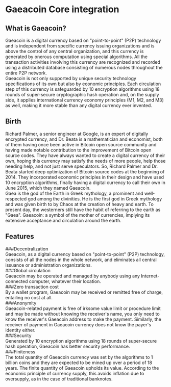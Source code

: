 Gaeacoin Core integration
==============================
What is Gaeacoin?
------------------------------
Gaeacoin is a digital currency based on "point-to-point" (P2P) technology and is independent from specific currency issuing organizations and is above the control of any central organization, and this currency is generated by onerous computation using special algorithms. All the transaction activities involving this currency are recognized and recorded using a distributed database consisting of numerous nodes throughout the entire P2P network. <br/>
Gaeacoin is not only supported by unique security technology specifications of its own but also by economic principles. Each circulation step of this currency is safeguarded by 10 encryption algorithms using 18 rounds of super-secure cryptographic hash operation and, on the supply side, it applies international currency economy principles (M1, M2, and M3) as well, making it more stable than any digital currency ever invented.

Birth
-------------------------------
Richard Palmer, a senior engineer at Google, is an expert of digitally encrypted currency, and Dr. Beata is a mathematician and economist, both of them having once been active in Bitcoin open source community and having made notable contribution to the improvement of Bitcoin open source codes. They have always wanted to create a digital currency of their own, hoping this currency may satisfy the needs of more people, help those needing help, and not just serve speculators. So, Richard Palmer and Dr. Beata started deep optimization of Bitcoin source codes at the beginning of 2014. They incorporated economic principles in their design and have used 10 encryption algorithms, finally having a digital currency to call their own in June 2015, which they named Gaeacoin.<br/>
Gaea is the god of the Earth in Greek mythology, a prominent and well-respected god among the divinities. He is the first god in Greek mythology and was given birth to by Chaos at the creation of heavy and earth. To present day, the westerners still have the habit of referring to the earth as "Gaea". Gaeacoin: a symbol of the mother of currencies, implying its extensive acceptance and circulation around the earth.

Features
-------------------------------
###Decentralization<br/>
Gaeacoin, as a digital currency based on "point-to-point" (P2P) technology, consists of all the nodes in the whole network, and eliminates all central issuance or administration organizations.<br/>
###Global circulation<br/>
Gaeacoin may be operated and managed by anybody using any Internet-connected computer, whatever their location.<br/>
###Zero transaction cost<br/>
By a wallet program, Gaeacoin may be received or remitted free of charge, entailing no cost at all.<br/>
###Anonymity<br/>
Gaeacoin-related payment is free of irksome value limit or procedure limit and may be made without knowing the receiver's name, you only need to know the receiver's Gaeacoin address to make the payment. Similarly, the receiver of payment in Gaeacoin currency does not know the payer's identity either.<br/>
###Security<br/>
Generated by 10 encryption algorithms using 18 rounds of super-secure hash operation, Gaeacoin has better security performance.<br/>
###Finiteness<br/>
The total quantity of Gaeacoin currency was set by the algorithms to 1 billion coins and they are expected to be mined up over a period of 18 years. The finite quantity of Gaeacoin upholds its value. According to the economic principle of currency supply, this avoids inflation due to oversupply, as in the case of traditional banknotes.

